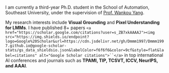 
I am currently a third-year Ph.D. student in the School of Automation, Southeast University, under the supervision of [Prof. Wankou Yang](https://scholar.google.com/citations?user=PMzEsJgAAAAJ&hl=zh-CN).

My research interests include **Visual Grounding** and **Pixel Understanding for LMMs**. I have published 8+ papers `<a href="https://scholar.google.com/citations?user=s_ZB7xkAAAAJ"><img src="https://img.shields.io/endpoint?logo=Google%20Scholar&url=https://cdn.jsdelivr.net/gh/Dmmm1997/Dmmm1997.github.io@google-scholar-stats/gs_data_shieldsio.json&labelColor=f6f6f6&color=9cf&style=flat&label=citations" alt="Google Scholar citations">``</a>` in top international AI conferences and journals such as **TPAMI, TIP, TCSVT, ICCV, NeurIPS, and AAAI**.
